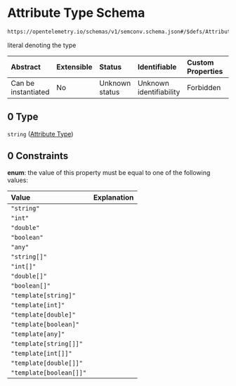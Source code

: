 # Attribute Type Schema

```txt
https://opentelemetry.io/schemas/v1/semconv.schema.json#/$defs/AttributeType/oneOf/0
```

literal denoting the type

| Abstract            | Extensible | Status         | Identifiable            | Custom Properties | Additional Properties | Access Restrictions | Defined In                                                                           |
| :------------------ | :--------- | :------------- | :---------------------- | :---------------- | :-------------------- | :------------------ | :----------------------------------------------------------------------------------- |
| Can be instantiated | No         | Unknown status | Unknown identifiability | Forbidden         | Allowed               | none                | [semconv.schema.json\*](../../../schemas/semconv.schema.json "open original schema") |

## 0 Type

`string` ([Attribute Type](../attribute/semconv-opentelemetry-semantic-convention-schema-definitions-attribute-type-oneof-attribute-type.md))

## 0 Constraints

**enum**: the value of this property must be equal to one of the following values:

| Value                   | Explanation |
| :---------------------- | :---------- |
| `"string"`              |             |
| `"int"`                 |             |
| `"double"`              |             |
| `"boolean"`             |             |
| `"any"`                 |             |
| `"string[]"`            |             |
| `"int[]"`               |             |
| `"double[]"`            |             |
| `"boolean[]"`           |             |
| `"template[string]"`    |             |
| `"template[int]"`       |             |
| `"template[double]"`    |             |
| `"template[boolean]"`   |             |
| `"template[any]"`       |             |
| `"template[string[]]"`  |             |
| `"template[int[]]"`     |             |
| `"template[double[]]"`  |             |
| `"template[boolean[]]"` |             |
